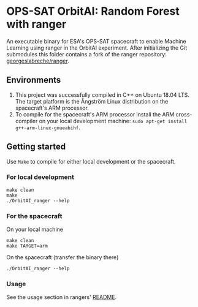 # OPS-SAT OrbitAI: Random Forest with ranger
An executable binary for ESA's OPS-SAT spacecraft to enable Machine Learning using ranger in the OrbitAI experiment. After initializing the Git submodules this folder contains a fork of the ranger repository: [georgeslabreche/ranger](https://github.com/georgeslabreche/ranger).

## Environments
1. This project was successfully compiled in C++ on Ubuntu 18.04 LTS. The target platform is the Ångström Linux distribution on the spacecraft's ARM processor.
2. To compile for the spacecraft's ARM processor install the ARM cross-compiler on your local development machine: `sudo apt-get install g++-arm-linux-gnueabihf`.

## Getting started
Use `Make` to compile for either local development or the spacecraft.

### For local development
```
make clean
make
./OrbitAI_ranger --help
```

### For the spacecraft
On your local machine
```
make clean
make TARGET=arm
```
On the spacecraft (transfer the binary there)
```
./OrbitAI_ranger --help
```

### Usage
See the usage section in rangers' [README](https://github.com/georgeslabreche/ranger#usage).